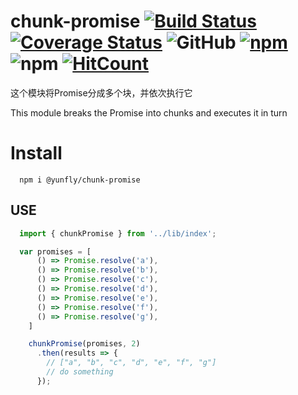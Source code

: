 # chunk-promise [![Build Status](https://travis-ci.org/Yunfly/chunk-promise.svg?branch=master)](https://travis-ci.org/Yunfly/chunk-promise) [![Coverage Status](https://coveralls.io/repos/github/Yunfly/chunk-promise/badge.svg?branch=master)](https://coveralls.io/github/Yunfly/chunk-promise?branch=master) ![GitHub](https://img.shields.io/github/license/yunfly/chunk-promise) [![npm](https://img.shields.io/npm/v/@yunfly/chunk-promise)](https://www.npmjs.com/package/@yunfly/chunk-promise) ![npm](https://img.shields.io/npm/dw/@yunfly/chunk-promise) [![HitCount](http://hits.dwyl.com/qinfy/Yunfly/chunk-promise.svg)](http://hits.dwyl.com/qinfy/Yunfly/chunk-promise)

这个模块将Promise分成多个块，并依次执行它

This module breaks the Promise into chunks and executes it in turn

# Install
```shell
  npm i @yunfly/chunk-promise
```

## USE 
```javascript
  import { chunkPromise } from '../lib/index';

  var promises = [
      () => Promise.resolve('a'),
      () => Promise.resolve('b'),
      () => Promise.resolve('c'),
      () => Promise.resolve('d'),
      () => Promise.resolve('e'),
      () => Promise.resolve('f'),
      () => Promise.resolve('g'),
    ]

    chunkPromise(promises, 2)
      .then(results => {
        // ["a", "b", "c", "d", "e", "f", "g"]
        // do something
      });
```
